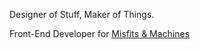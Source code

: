 Designer of Stuff, Maker of Things.

Front-End Developer for [Misfits & Machines](https://misfitsandmachines.com)
